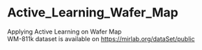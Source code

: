 # Active_Learning_Wafer_Map
Applying Active Learning on Wafer Map  
WM-811k dataset is available on https://mirlab.org/dataSet/public
